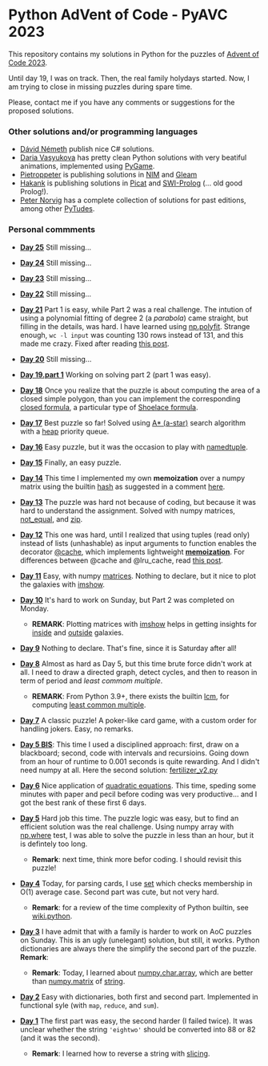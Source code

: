 # Python AdVent of Code - PyAVC 2023

This repository contains my solutions in Python for the puzzles of [Advent of Code 2023](https://adventofcode.com/).

Until day 19, I was on track. Then, the real family holydays started. Now, I am trying to close in missing puzzles during spare time.

Please, contact me if you have any comments or suggestions for the proposed solutions.

### Other solutions and/or programming languages

* [Dávid Németh](https://aoc.csokavar.hu/) publish nice C# solutions.
* [Daria Vasyukova](https://github.com/gereleth/aoc_python/tree/main) has pretty clean Python solutions with very beatiful animations, implemented using [PyGame](https://www.pygame.org/).
* [Pietroppeter](https://github.com/pietroppeter/adventofcode2023) is publishing solutions in [NIM](https://nim-lang.org/) and [Gleam](https://gleam.io/)
* [Hakank](http://hakank.org/advent-of-code-2023/) is publishing solutions in [Picat](http://www.picat-lang.org/) and [SWI-Prolog](https://www.swi-prolog.org/) (... old good Prolog!).
* [Peter Norvig](https://norvig.com/) has a complete collection of solutions for past editions, among other [PyTudes](https://github.com/norvig/pytudes).


### Personal commments

* **[Day 25](https://github.com/stegua/AVC2023/blob/main/python/day20/solution.py)** Still missing...
* **[Day 24](https://github.com/stegua/AVC2023/blob/main/python/day20/solution.py)** Still missing...
* **[Day 23](https://github.com/stegua/AVC2023/blob/main/python/day20/solution.py)** Still missing...
* **[Day 22](https://github.com/stegua/AVC2023/blob/main/python/day20/solution.py)** Still missing...

* **[Day 21](https://github.com/stegua/AVC2023/blob/main/python/day21/solution.py)** Part 1 is easy, while Part 2 was a real challenge. The intution of using a polynomial fitting of degree 2 (a *parabola*) came straight, but filling in the details, was hard. I have learned using [np.polyfit](https://numpy.org/doc/stable/reference/generated/numpy.polyfit.html). Strange enough, `wc -l input` was counting 130 rows instead of 131, and this made me crazy. Fixed after reading [this post](https://aoc.csokavar.hu/?day=21).
* **[Day 20](https://github.com/stegua/AVC2023/blob/main/python/day20/solution.py)** Still missing...
* **[Day 19.part 1](https://github.com/stegua/AVC2023/blob/main/python/day19/solution.py)** Working on solving part 2 (part 1 was easy).
* **[Day 18](https://github.com/stegua/AVC2023/blob/main/python/day18/solution.py)** Once you realize that the puzzle is about computing the area of a closed simple polygon, than you can implement the corresponding [closed formula](https://en.wikipedia.org/wiki/Polygon#Area), a particular type of [Shoelace formula](https://en.wikipedia.org/wiki/Shoelace_formula).
* **[Day 17](https://github.com/stegua/AVC2023/blob/main/python/day17/solution.py)** Best puzzle so far! Solved using [A* (a-star)](https://en.wikipedia.org/wiki/A*_search_algorithm) search algorithm with a [heap](https://docs.python.org/3.11/library/heapq.html#priority-queue-implementation-notes) priority queue.
* **[Day 16](https://github.com/stegua/AVC2023/blob/main/python/day16/solution.py)** Easy puzzle, but it was the occasion to play with [namedtuple](https://docs.python.org/3/library/collections.html#collections.namedtuple).
* **[Day 15](https://github.com/stegua/AVC2023/blob/main/python/day15/solution.py)** Finally, an easy puzzle.
* **[Day 14](https://github.com/stegua/AVC2023/blob/main/python/day14/solution.py)** This time I implemented my own **memoization** over a numpy matrix using the builtin [hash](https://docs.python.org/3/library/functions.html#hash) as suggested in a comment [here](https://stackoverflow.com/questions/16589791/most-efficient-property-to-hash-for-numpy-array).
* **[Day 13](https://github.com/stegua/AVC2023/blob/main/python/day13/solution.py)** The puzzle was hard not because of coding, but because it was hard to understand the assignment. Solved with numpy matrices, [not_equal](https://numpy.org/doc/stable/reference/generated/numpy.not_equal.html), and [zip](https://docs.python.org/3.3/library/functions.html#zip). 
* **[Day 12](https://github.com/stegua/AVC2023/blob/main/python/day12/solution.py)** This one was hard, until I realized that using tuples (read only) instead of lists (unhashable) as input arguments to function enables the decorator [@cache](https://docs.python.org/3.9/library/functools.html#functools.cache), which implements lightweight **[memoization](https://en.wikipedia.org/wiki/Memoization)**. For differences between @cache and @lru_cache, read [this post](https://stackoverflow.com/questions/70301475/difference-between-functools-cache-and-lru-cache).
* **[Day 11](https://github.com/stegua/AVC2023/blob/main/python/day11/solution.py)** Easy, with numpy [matrices](https://numpy.org/doc/stable/reference/generated/numpy.matrix.html). Nothing to declare, but it nice to plot the galaxies with [imshow](https://matplotlib.org/stable/api/_as_gen/matplotlib.pyplot.imshow.html).
* **[Day 10](https://github.com/stegua/AVC2023/blob/main/python/day10/solution.py)** It's hard to work on Sunday, but Part 2 was completed on Monday.
    * **REMARK**: Plotting matrices with [imshow](https://matplotlib.org/stable/api/_as_gen/matplotlib.pyplot.imshow.html) helps in getting insights for [inside](https://github.com/stegua/AVC2023/blob/main/python/day10/dump1.png) and [outside](https://github.com/stegua/AVC2023/blob/main/python/day10/dump3.png) galaxies.
* **[Day 9](https://github.com/stegua/AVC2023/blob/main/python/day09/solution.py)** Nothing to declare. That's fine, since it is Saturday after all! 
* **[Day 8](https://github.com/stegua/AVC2023/blob/main/python/day08/solution.py)** Almost as hard as Day 5, but this time brute force didn't work at all. I need to draw a directed graph, detect cycles, and then to reason in term of period and *least commom multiple*.
    * **REMARK**: From Python 3.9+, there exists the builtin [lcm](https://docs.python.org/3/library/math.html#math.lcm), for computing [least common multiple](https://stackoverflow.com/questions/51716916/built-in-module-to-calculate-the-least-common-multiple).
* **[Day 7](https://github.com/stegua/AVC2023/blob/main/python/day07/solution.py)** A classic puzzle! A poker-like card game, with a custom order for handling jokers. Easy, no remarks.
* **[Day 5 BIS](https://github.com/stegua/AVC2023/blob/main/python/day05/fertilizer_v2.py)**: This time I used a disciplined approach: first, draw on a blackboard; second, code with intervals and recursioins. Going down from an hour of runtime to 0.001 seconds is quite rewarding. And I didn't need numpy at all. Here the second solution: [fertilizer_v2.py](https://github.com/stegua/AVC2023/tree/main/python/day05)
* **[Day 6](https://github.com/stegua/AVC2023/blob/main/python/day06/wait_for_it.py)** Nice application of [quadratic equations](https://en.wikipedia.org/wiki/Quadratic_equation). This time, speding some minutes with paper and pecil before coding was very productive... and I got the best rank of these first 6 days.
* **[Day 5](https://github.com/stegua/AVC2023/blob/main/python/day05/fertilizer.py)** Hard job this time. The puzzle logic was easy, but to find an efficient solution was the real challenge. Using numpy array with [np.where](https://numpy.org/doc/stable/reference/generated/numpy.where.html) test, I was able to solve the puzzle in less than an hour, but it is defintely too long.
    * **Remark**: next time, think more befor coding. I should revisit this puzzle!
* **[Day 4](https://github.com/stegua/AVC2023/blob/main/python/day04/scratchcards.py)** Today, for parsing cards, I use [set](https://docs.python.org/3.11/library/stdtypes.html?highlight=set#set) which checks membership in O(1) average case. Second part was cute, but not very hard. 
    * **Remark**: for a review of the time complexity of Python builtin, see [wiki.python](https://wiki.python.org/moin/TimeComplexity).
* **[Day 3](https://github.com/stegua/AVC2023/blob/main/python/day03/gear_ratio.py)** I have admit that with a family is harder to work on AoC puzzles on Sunday. This is an ugly (unelegant) solution, but still, it works. Python dictionaries are always there the simplify the second part of the puzzle. **Remark**: 
    * **Remark**: Today, I learned about [numpy.char.array](https://numpy.org/doc/stable/reference/generated/numpy.char.array.html#numpy.char.array), which are better than [numpy.matrix](https://numpy.org/doc/stable/reference/generated/numpy.matrix.html) of [string](https://docs.python.org/3/library/string.html#module-string).
* **[Day 2](https://github.com/stegua/AVC2023/blob/main/python/day02/bag_of_cubes.py)** Easy with dictionaries, both first and second part. Implemented in functional syle (with `map`, `reduce`, and `sum`).
* **[Day 1](https://github.com/stegua/AVC2023/blob/main/python/day01/trebouchet.py)** The first part was easy, the second harder (I failed twice). It was unclear whether the string `'eightwo'` should be converted into 88 or 82 (and it was the second). 
    * **Remark**: I learned how to reverse a string with [slicing](https://www.digitalocean.com/community/tutorials/python-reverse-string).

